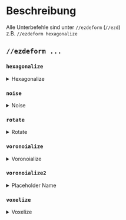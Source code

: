 # Beschreibung

Alle Unterbefehle sind unter `//ezdeform`  (`//ezd`) \
z.B. `//ezdeform hexagonalize`

## `//ezdeform ...`

### `hexagonalize`

<details>

<summary>Hexagonalize</summary>

**`//ezdeform hexagonalize [größe] [Luftspalt] [x_rotieren] [z_rotieren] [winkel_versatz]`**&#x20;

* **Größe** (Standart: 12): Legt die Größe der Hexagone fest.&#x20;
* **Luftspalt** (Standart: 0.0): Bestimmt die Breite des Luftspalts zwischen den Spalten.&#x20;
* **X Rotation** (Standart: 0.0): Legt den Drehwinkel der Spalte entlang der X-Achse fest, in Grad.&#x20;
* **Z Rotation** (Standart: 0.0): Legt den Drehwinkel der Spalte entlang der Z-Achse fest, in Grad.&#x20;
* **Winkel versatz** (Standart: 60.0): Passt den Versatzwinkel an und steuert die Form (Bereich: 0-90 Grad).

</details>

### `noise`

<details>

<summary>Noise</summary>

**`//ezdeform noise <noise> [stärke] [-z <größe>] [-s <seed>]`**

* **Noise**: Gibt die Art des für die Verformung zu verwendenden Noise an.&#x20;
* **Stärke** (Standart: 2.0): Legt die Stärke des Noise effekts fest.&#x20;
* **Größe** (Standart: 1): Bestimmt das Ausmaß des Noise.&#x20;
* **-s** (Standart: -1): Optionaler seed für das Noisemuster.&#x20;
* **-h**: Wenn verwendet, wird der Bereich nur horizontal verformt.&#x20;
* **-v**: Wenn verwendet, wird der Bereich nur vertikal verformt.

</details>

### `rotate`

<details>

<summary>Rotate</summary>

**`//ezdeform rotate <Winkel> [-o]`**&#x20;

* **Winkel**: Legt den Drehwinkel in Grad fest..&#x20;
* **-o**: Wenn diese Option verwendet wird, wird die Position des Spielers als Rotationszentrum verwendet und nicht das Zentrum der Auswahl..

</details>

### `voronoialize`

<details>

<summary>Voronoialize</summary>

**`//ezdeform voronoialize [größe] [Luftspalt] [-s <seed>]`**

* **Größe** (Standart: 12): Bestimmt die Größe der Voronoi-Zellen.&#x20;
* **Luftspalt** (Standart: 0.0): Gibt die Breite des Luftspalts zwischen den Zellen an.&#x20;
* **-s** (Standart: -1): Optionaler seed für die Erzeugung des Musters.

</details>

### `voronoialize2`

<details>

<summary>Placeholder Name</summary>

**`//ezdeform voronoialize2 <Anzahl> [Luftspalt] [-s <seed>] [-r <seed_Abstoßung>] [-n <normalOffset>]`**

* **Anzahl**: Gibt die Anzahl der Zellen im Voronoi-Muster an.&#x20;
* **Luftspalt** (Standart: 0.0): Bestimmt die Breite des Luftspalts zwischen den Zellen.&#x20;
* **-s** (Standart: -1): Optionaler seedfür die Erzeugung des Musters.&#x20;
* **-r** (Standart: 15): Legt den Abstoßungsfaktor der Voronoi-Setzpunkte fest.&#x20;
* **-n** (Standart: 5): Passt den normalen Versatzfaktor an, der für dünnere Formen verringert werden kann..

</details>

### `voxelize`

<details>

<summary>Voxelize</summary>

**`//ezdeform voxelize <größen> <spalt> <Verzerrung> [-i <primär>] [-j <sekundär>] [-s <seed>] [-hv]`**

* **größen** (Standart: 3,3,3): Legt den Maßstab für jede Dimension fest.&#x20;
* **Spalt** (Standart: 0.0): Bestimmt die Breite des Luftspalts zwischen Voxeln.
* **Verzerrung** (Standart: 0.0): Passt die Stärke der zufälligen Gitterverzerrung an (Bereich: 0-1).&#x20;
* **-i** (Standart: y): Gibt die primäre Achse für die Gitterdrehung an.&#x20;
* **-j** (Standart: -x): Gibt die sekundäre Achse für die Gitterdrehung an.&#x20;
* **-s** (Standart: -1): Optionaler seed für zufällige Verzerrung.&#x20;
* **-h**: Wenn verwendet, wird der Bereich nur horizontal verformt.&#x20;
* **-v**: Wenn verwendet, wird der Bereich nur vertikal verformt.


</details>
